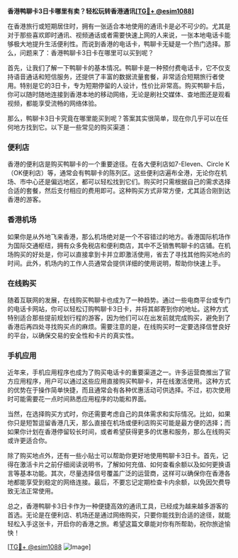 **香港鸭聊卡3日卡哪里有卖？轻松玩转香港通讯[[TG💪+ @esim1088](https://t.me/s/esim1088)]**

在香港旅行或短期居住时，拥有一张适合本地使用的通讯卡是必不可少的。尤其是对于那些喜欢即时通讯、视频通话或者需要快速上网的人来说，一张本地电话卡能够极大地提升生活便利性。而说到香港的电话卡，鸭聊卡无疑是一个热门选择。那么，问题来了：香港鸭聊卡3日卡在哪里可以买到呢？

首先，让我们了解一下鸭聊卡的基本情况。鸭聊卡是一种预付费电话卡，它不仅支持语音通话和短信服务，还提供了丰富的数据流量套餐，非常适合短期旅行者使用。特别是它的3日卡，专为短期停留的人设计，性价比非常高。购买鸭聊卡后，你可以随时随地连接到香港本地的移动网络，无论是刷社交媒体、查地图还是观看视频，都能享受流畅的网络体验。

那么，鸭聊卡3日卡究竟在哪里能买到呢？答案其实很简单，现在你几乎可以在任何地方找到它。以下是一些常见的购买渠道：

### 便利店
香港的便利店是购买鸭聊卡的一个重要途径。在各大便利店如7-Eleven、Circle K（OK便利店）等，通常会有鸭聊卡的陈列区。这些便利店遍布全港，无论你在机场、市中心还是偏远地区，都可以轻松找到它们。购买时只需根据自己的需求选择合适的套餐，然后支付相应的费用即可。这种购买方式非常方便，尤其适合刚到达香港的游客。

### 香港机场
如果你是从外地飞来香港，那么机场绝对是一个不容错过的地方。香港国际机场作为国际交通枢纽，拥有众多免税店和便利商店，其中不乏销售鸭聊卡的店铺。在机场购买的好处是，你可以直接拿到卡并立即激活使用，省去了寻找其他购买地点的时间。此外，机场内的工作人员通常会提供详细的使用说明，帮助你快速上手。

### 在线购买
随着互联网的发展，在线购买鸭聊卡也成为了一种趋势。通过一些电商平台或专门的电话卡网站，你可以轻松订购鸭聊卡3日卡，并将其邮寄到你的地址。这种方式特别适合那些提前规划行程的游客，因为他们可以在出发前就完成购买，避免到了香港后再四处寻找购买点的麻烦。需要注意的是，在线购买时一定要选择信誉良好的平台，以确保交易的安全性和卡片的真实性。

### 手机应用
近年来，手机应用程序也成为了购买电话卡的重要渠道之一。许多运营商推出了官方应用程序，用户可以通过这些应用直接购买鸭聊卡，并在线激活使用。这种方式的优势在于操作简单快捷，而且通常会有各种优惠活动可供选择。不过，初次使用时可能需要花一点时间熟悉应用程序的功能和界面。

当然，在选择购买方式时，你还需要考虑自己的具体需求和实际情况。比如，如果你只是短暂逗留香港几天，那么直接在机场或便利店购买可能是最方便的选择；而如果你计划在香港停留较长时间，或者希望获得更多的优惠和服务，那么在线购买或许更适合你。

除了购买地点外，还有一些小贴士可以帮助你更好地使用鸭聊卡3日卡。首先，记得在激活卡片之前仔细阅读说明书，了解如何充值、如何查看余额以及如何更换语言等基本功能。其次，尽量选择信号覆盖广泛的运营商，这样可以确保你在香港各地都能享受到稳定的网络连接。最后，不要忘记定期检查卡内余额，以免因欠费导致无法正常使用。

总之，香港鸭聊卡3日卡作为一种便捷高效的通讯工具，已经成为越来越多游客的首选。无论是在便利店、机场还是通过网络购买，只要你能找到合适的途径，就能轻松入手这张卡，开启你的香港之旅。希望这篇文章能对你有所帮助，祝你旅途愉快！

[[TG💪+ @esim1088](https://t.me/s/esim1088) ![Image](https://i.postimg.cc/4NQfJmqS/Snipaste-2025-05-13-00-14-12.png)]